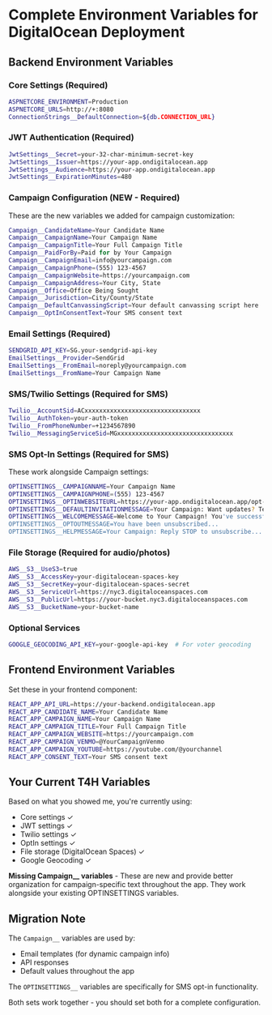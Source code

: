 # Complete Environment Variables for DigitalOcean Deployment

## Backend Environment Variables

### Core Settings (Required)
```bash
ASPNETCORE_ENVIRONMENT=Production
ASPNETCORE_URLS=http://+:8080
ConnectionStrings__DefaultConnection=${db.CONNECTION_URL}
```

### JWT Authentication (Required)
```bash
JwtSettings__Secret=your-32-char-minimum-secret-key
JwtSettings__Issuer=https://your-app.ondigitalocean.app
JwtSettings__Audience=https://your-app.ondigitalocean.app
JwtSettings__ExpirationMinutes=480
```

### Campaign Configuration (NEW - Required)
These are the new variables we added for campaign customization:
```bash
Campaign__CandidateName=Your Candidate Name
Campaign__CampaignName=Your Campaign Name
Campaign__CampaignTitle=Your Full Campaign Title
Campaign__PaidForBy=Paid for by Your Campaign
Campaign__CampaignEmail=info@yourcampaign.com
Campaign__CampaignPhone=(555) 123-4567
Campaign__CampaignWebsite=https://yourcampaign.com
Campaign__CampaignAddress=Your City, State
Campaign__Office=Office Being Sought
Campaign__Jurisdiction=City/County/State
Campaign__DefaultCanvassingScript=Your default canvassing script here
Campaign__OptInConsentText=Your SMS consent text
```

### Email Settings (Required)
```bash
SENDGRID_API_KEY=SG.your-sendgrid-api-key
EmailSettings__Provider=SendGrid
EmailSettings__FromEmail=noreply@yourcampaign.com
EmailSettings__FromName=Your Campaign Name
```

### SMS/Twilio Settings (Required for SMS)
```bash
Twilio__AccountSid=ACxxxxxxxxxxxxxxxxxxxxxxxxxxxxxxxx
Twilio__AuthToken=your-auth-token
Twilio__FromPhoneNumber=+1234567890
Twilio__MessagingServiceSid=MGxxxxxxxxxxxxxxxxxxxxxxxxxxxxxxxx
```

### SMS Opt-In Settings (Required for SMS)
These work alongside Campaign settings:
```bash
OPTINSETTINGS__CAMPAIGNNAME=Your Campaign Name
OPTINSETTINGS__CAMPAIGNPHONE=(555) 123-4567
OPTINSETTINGS__OPTINWEBSITEURL=https://your-app.ondigitalocean.app/opt-in
OPTINSETTINGS__DEFAULTINVITATIONMESSAGE=Your Campaign: Want updates? Text JOIN...
OPTINSETTINGS__WELCOMEMESSAGE=Welcome to Your Campaign! You've successfully opted in...
OPTINSETTINGS__OPTOUTMESSAGE=You have been unsubscribed...
OPTINSETTINGS__HELPMESSAGE=Your Campaign: Reply STOP to unsubscribe...
```

### File Storage (Required for audio/photos)
```bash
AWS__S3__UseS3=true
AWS__S3__AccessKey=your-digitalocean-spaces-key
AWS__S3__SecretKey=your-digitalocean-spaces-secret
AWS__S3__ServiceUrl=https://nyc3.digitaloceanspaces.com
AWS__S3__PublicUrl=https://your-bucket.nyc3.digitaloceanspaces.com
AWS__S3__BucketName=your-bucket-name
```

### Optional Services
```bash
GOOGLE_GEOCODING_API_KEY=your-google-api-key  # For voter geocoding
```

## Frontend Environment Variables

Set these in your frontend component:
```bash
REACT_APP_API_URL=https://your-backend.ondigitalocean.app
REACT_APP_CANDIDATE_NAME=Your Candidate Name
REACT_APP_CAMPAIGN_NAME=Your Campaign Name
REACT_APP_CAMPAIGN_TITLE=Your Full Campaign Title
REACT_APP_CAMPAIGN_WEBSITE=https://yourcampaign.com
REACT_APP_CAMPAIGN_VENMO=@YourCampaignVenmo
REACT_APP_CAMPAIGN_YOUTUBE=https://youtube.com/@yourchannel
REACT_APP_CONSENT_TEXT=Your SMS consent text
```

## Your Current T4H Variables

Based on what you showed me, you're currently using:
- Core settings ✓
- JWT settings ✓
- Twilio settings ✓
- OptIn settings ✓
- File storage (DigitalOcean Spaces) ✓
- Google Geocoding ✓

**Missing Campaign__ variables** - These are new and provide better organization for campaign-specific text throughout the app. They work alongside your existing OPTINSETTINGS variables.

## Migration Note

The `Campaign__` variables are used by:
- Email templates (for dynamic campaign info)
- API responses
- Default values throughout the app

The `OPTINSETTINGS__` variables are specifically for SMS opt-in functionality.

Both sets work together - you should set both for a complete configuration.